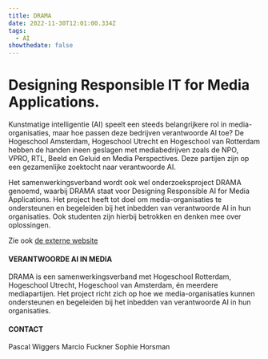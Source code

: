 ```yaml
---
title: DRAMA
date: 2022-11-30T12:01:00.334Z
tags:
  - AI
showthedate: false
---
```

# Designing Responsible IT for Media Applications.

Kunstmatige intelligentie (AI) speelt een steeds belangrijkere rol in media-organisaties, maar hoe passen deze bedrijven verantwoorde AI toe? De Hogeschool Amsterdam, Hogeschool Utrecht en Hogeschool van Rotterdam hebben de handen ineen geslagen met mediabedrijven zoals de NPO, VPRO, RTL, Beeld en Geluid en Media Perspectives. Deze partijen zijn op een gezamenlijke zoektocht naar verantwoorde AI.

Het samenwerkingsverband wordt ook wel onderzoeksproject DRAMA genoemd, waarbij DRAMA staat voor Designing Responsible AI for Media Applications. Het project heeft tot doel om media-organisaties te ondersteunen en begeleiden bij het inbedden van verantwoorde AI in hun organisaties. Ook studenten zijn hierbij betrokken en denken mee over oplossingen.

Zie ook [de externe website](https://www.responsibleappliedai.nl/)

#### VERANTWOORDE AI IN MEDIA

DRAMA is een samenwerkingsverband met Hogeschool Rotterdam, Hogeschool Utrecht, Hogeschool van Amsterdam, én meerdere mediapartijen. Het project richt zich op hoe we media-organisaties kunnen ondersteunen en begeleiden bij het inbedden van verantwoorde AI in hun organisaties.

#### CONTACT
Pascal Wiggers
Marcio Fuckner
Sophie Horsman
